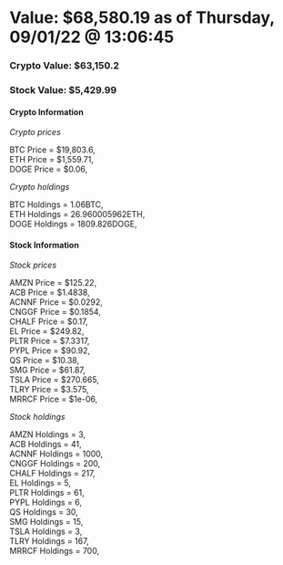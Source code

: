 # Value: $68,580.19 as of Thursday, 09/01/22 @ 13:06:45 

### Crypto Value: $63,150.2

### Stock Value: $5,429.99

#### Crypto Information 
*Crypto prices* 

BTC Price = $19,803.6,  
ETH Price = $1,559.71,  
DOGE Price = $0.06,  


*Crypto holdings* 

BTC Holdings = 1.06BTC,  
ETH Holdings = 26.960005962ETH,  
DOGE Holdings = 1809.826DOGE,  


#### Stock Information 

*Stock prices* 

AMZN Price = $125.22,  
ACB Price = $1.4838,  
ACNNF Price = $0.0292,  
CNGGF Price = $0.1854,  
CHALF Price = $0.17,  
EL Price = $249.82,  
PLTR Price = $7.3317,  
PYPL Price = $90.92,  
QS Price = $10.38,  
SMG Price = $61.87,  
TSLA Price = $270.665,  
TLRY Price = $3.575,  
MRRCF Price = $1e-06,  


*Stock holdings* 

AMZN Holdings = 3,  
ACB Holdings = 41,  
ACNNF Holdings = 1000,  
CNGGF Holdings = 200,  
CHALF Holdings = 217,  
EL Holdings = 5,  
PLTR Holdings = 61,  
PYPL Holdings = 6,  
QS Holdings = 30,  
SMG Holdings = 15,  
TSLA Holdings = 3,  
TLRY Holdings = 167,  
MRRCF Holdings = 700,  


